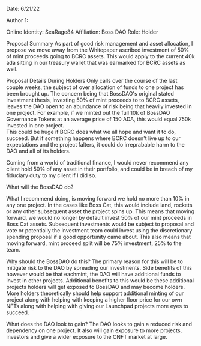 Date: 6/21/22

Author 1:

Online Identity: SeaRage84 
Affiliation: Boss DAO
Role: Holder

Proposal Summary
As part of good risk management and asset allocation, I propose we move away from the Whitepaper ascribed investment of 50% of mint proceeds going to BCRC assets.  This
would apply to the current 40k ada sitting in our treasury wallet that was earmarked for BCRC assets as well.

Proposal Details
During Holders Only calls over the course of the last couple weeks, the subject of over allocation of funds to one project has been brought up.  The concern being that 
BossDAO's original stated investment thesis, investing 50% of mint proceeds to to BCRC assets, leaves the DAO open to an abundance of risk being that heavily invested 
in one project.  For example, if we minted out the full 10k of BossDAO Governance Tokens at an average price of 150 ADA, this would equal 750k invested in one project.  
This could be huge if BCRC does what we all hope and want it to do, succeed.  But if something happens where BCRC doesn't live up to our expectations and the project 
falters, it could do irreprabable harm to the DAO and all of its holders.  

Coming from a world of traditional finance, I would never recommend any client hold 50% of any asset in their portfolio, and could be in breach of my fiduciary duty to my
client if I did so.

What will the BossDAO do?

What I recommend doing, is moving forward we hold no more than 10% in any one project.  In the cases like Boss Cat, this would include land, rockets or any other subsequent
asset the project spins up.  This means that moving forward, we would no longer by default invest 50% of our mint proceeds in Boss Cat assets.  Subsequent investments 
would be subject to proposal and vote or potentially the investment team could invest using the discretionary spending proposal if a good opportunity came about.  This
also means that moving forward, mint proceed split will be 75% investment, 25% to the team.

Why should the BossDAO do this?
The primary reason for this will be to mitigate risk to the DAO by spreading our investments.  Side benefits of this however would be that eachmint, the DAO will 
have additional funds to invest in other projects.  Additional benefits to this would be these additional projects holders will get exposed to BossDAO and may become 
holders.  More holders theoretically should help support additional minting of our project along with helping with keeping a higher floor price for our own NFTs 
along with helping with giving our Launchpad projects more eyes to succeed.

What does the DAO look to gain?
The DAO looks to gain a reduced risk and dependency on one project.  It also will gain exposure to more projects, investors and give a wider exposure to the CNFT market
at large.
